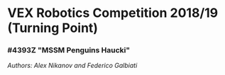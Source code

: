 # VEX Robotics Competition 2018/19 (Turning Point)

### #4393Z "MSSM Penguins Haucki" 

_Authors: Alex Nikanov and Federico Galbiati_
